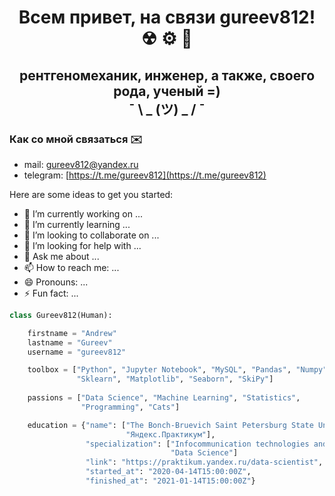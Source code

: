 <h1 align="center">Всем привет, на связи gureev812! ☢ ⚙ 🥼 </a> 

<h2 align="center">рентгеномеханик, инженер, а также, своего рода, ученый =) <br /> ¯ \ _ (ツ) _ / ¯ </h2>

### Как со мной связаться ✉️
- mail: [gureev812@yandex.ru](mailto:gureev812@yandex.ru)
- telegram: [https://t.me/gureev812](https://t.me/gureev812)
 
Here are some ideas to get you started:

- 🔭 I’m currently working on ...
- 🌱 I’m currently learning ...
- 👯 I’m looking to collaborate on ...
- 🤔 I’m looking for help with ...
- 💬 Ask me about ...
- 📫 How to reach me: ...
- 😄 Pronouns: ...
- ⚡ Fun fact: ...
```python
class Gureev812(Human):

    firstname = "Andrew"
    lastname = "Gureev"
    username = "gureev812"

    toolbox = ["Python", "Jupyter Notebook", "MySQL", "Pandas", "Numpy",
               "Sklearn", "Matplotlib", "Seaborn", "SkiPy"]
               
    passions = ["Data Science", "Machine Learning", "Statistics",
                "Programming", "Cats"]

    education = {"name": ["The Bonch-Bruevich Saint Petersburg State University of Telecommunications", 
                          "Яндекс.Практикум"],
                 "specialization": ["Infocommunication technologies and communication systems", 
                                    "Data Science"]
                 "link": "https://praktikum.yandex.ru/data-scientist",
                 "started_at": "2020-04-14T15:00:00Z",
                 "finished_at": "2021-01-14T15:00:00Z"}
```

